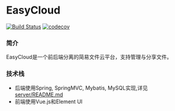 # EasyCloud  

[![Build Status](https://travis-ci.org/pdwu/EasyCloud.svg?branch=master)](https://travis-ci.org/pdwu/EasyCloud)
[![codecov](https://codecov.io/gh/pdwu/EasyCloud/branch/master/graph/badge.svg)](https://codecov.io/gh/pdwu/EasyCloud) 

### 简介
EasyCloud是一个前后端分离的简易文件云平台，支持管理与分享文件。  

### 技术栈
- 后端使用Spring, SpringMVC, Mybatis, MySQL实现,详见 [server/README.md](./server/README.md)
- 前端使用Vue.js和Element UI


